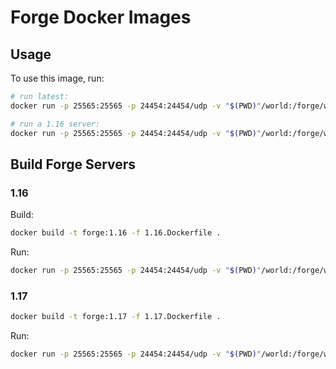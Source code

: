 Forge Docker Images
===

## Usage

To use this image, run:

```sh
# run latest:
docker run -p 25565:25565 -p 24454:24454/udp -v "$(PWD)"/world:/forge/world kgrubb/forge

# run a 1.16 server:
docker run -p 25565:25565 -p 24454:24454/udp -v "$(PWD)"/world:/forge/world kgrubb/forge:1.16
```

## Build Forge Servers

### 1.16

Build:
```sh
docker build -t forge:1.16 -f 1.16.Dockerfile .
```

Run:
```sh
docker run -p 25565:25565 -p 24454:24454/udp -v "$(PWD)"/world:/forge/world forge:1.16
```

### 1.17

```sh
docker build -t forge:1.17 -f 1.17.Dockerfile .
```

Run:
```sh
docker run -p 25565:25565 -p 24454:24454/udp -v "$(PWD)"/world:/forge/world forge:1.17
```